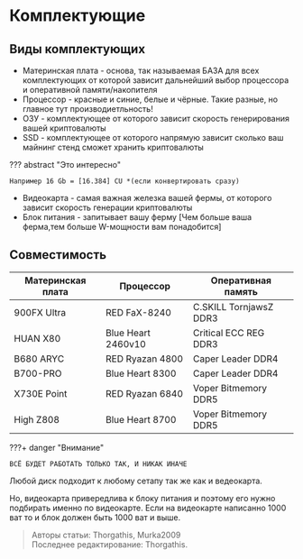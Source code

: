 # Комплектующие

## Виды комплектующих

-   Материнская плата - основа, так называемая БАЗА для всех комплектующих от которой зависит дальнейший выбор процессора и оперативной памяти/накопителя
-   Процессор - красные и синие, белые и чёрные. Такие разные, но главное тут производиетльность!
-   ОЗУ - комплектующее от которого зависит скорость генерирования вашей криптовалюты
-   SSD - комплектующее от которого напрямую зависит сколько ваш майнинг стенд сможет хранить криптовалюты

??? abstract "Это интересно"

    Например 16 Gb = [16.384] CU *(если конвертировать сразу)

-   Видеокарта - самая важная железка вашей фермы, от которого зависит скорость генерации криптовалюты
-   Блок питания - запитывает вашу ферму [Чем больше ваша ферма,тем больше W-мощности вам понадобится]

## Совместимость

| Материнская плата | Процессор          | Оперативная память     |
| ----------------- | ------------------ | ---------------------- |
| 900FX Ultra       | RED FaX-8240       | C.SKILL TornjawsZ DDR3 |
| HUAN X80          | Blue Heart 2460v10 | Critical ECC REG DDR3  |
| B680 ARYC         | RED Ryazan 4800    | Caper Leader DDR4      |
| B700-PRO          | Blue Heart 8300    | Caper Leader DDR4      |
| X730E Point       | RED Ryazan 6840    | Voper Bitmemory DDR5   |
| High Z808         | Blue Heart 8700    | Voper Bitmemory DDR5   |

???+ danger "Внимание"

    ВСЁ БУДЕТ РАБОТАТЬ ТОЛЬКО ТАК, И НИКАК ИНАЧЕ

Любой диск подходит к любому сетапу так же как и ведеокарта.

Но, видеокарта привередлива к блоку питания и поэтому его нужно подбирать именно по видеокарте. Если на видеокарте написанно 1000 ват то и блок должен быть 1000 ват и выше.

> Авторы статьи: Thorgathis, Murka2009 <br>
> Последнее редактирование: Thorgathis.
